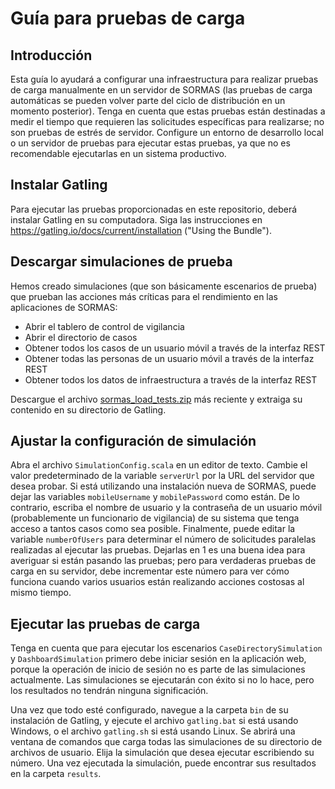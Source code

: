 # Guía para pruebas de carga

## Introducción
Esta guía lo ayudará a configurar una infraestructura para realizar pruebas de carga manualmente en un servidor de SORMAS (las pruebas de carga automáticas se pueden volver parte del ciclo de distribución en un momento posterior). Tenga en cuenta que estas pruebas están destinadas a medir el tiempo que requieren las solicitudes específicas para realizarse; no son pruebas de estrés de servidor. Configure un entorno de desarrollo local o un servidor de pruebas para ejecutar estas pruebas, ya que no es recomendable ejecutarlas en un sistema productivo.

## Instalar Gatling
Para ejecutar las pruebas proporcionadas en este repositorio, deberá instalar Gatling en su computadora. Siga las instrucciones en https://gatling.io/docs/current/installation ("Using the Bundle").

## Descargar simulaciones de prueba
Hemos creado simulaciones (que son básicamente escenarios de prueba) que prueban las acciones más críticas para el rendimiento en las aplicaciones de SORMAS:

* Abrir el tablero de control de vigilancia
* Abrir el directorio de casos
* Obtener todos los casos de un usuario móvil a través de la interfaz REST
* Obtener todas las personas de un usuario móvil a través de la interfaz REST
* Obtener todos los datos de infraestructura a través de la interfaz REST

Descargue el archivo [sormas_load_tests.zip](https://github.com/hzi-braunschweig/SORMAS-Project/blob/development/sormas_load_tests.zip) más reciente y extraiga su contenido en su directorio de Gatling.

## Ajustar la configuración de simulación
Abra el archivo ``SimulationConfig.scala`` en un editor de texto. Cambie el valor predeterminado de la variable ``serverUrl`` por la URL del servidor que desea probar. Si está utilizando una instalación nueva de SORMAS, puede dejar las variables ``mobileUsername`` y ``mobilePassword`` como están. De lo contrario, escriba el nombre de usuario y la contraseña de un usuario móvil (probablemente un funcionario de vigilancia) de su sistema que tenga acceso a tantos casos como sea posible. Finalmente, puede editar la variable ``numberOfUsers`` para determinar el número de solicitudes paralelas realizadas al ejecutar las pruebas. Dejarlas en 1 es una buena idea para averiguar si están pasando las pruebas; pero para verdaderas pruebas de carga en su servidor, debe incrementar este número para ver cómo funciona cuando varios usuarios están realizando acciones costosas al mismo tiempo.

## Ejecutar las pruebas de carga
Tenga en cuenta que para ejecutar los escenarios ``CaseDirectorySimulation`` y ``DashboardSimulation`` primero debe iniciar sesión en la aplicación web, porque la operación de inicio de sesión no es parte de las simulaciones actualmente. Las simulaciones se ejecutarán con éxito si no lo hace, pero los resultados no tendrán ninguna significación.

Una vez que todo esté configurado, navegue a la carpeta ``bin`` de su instalación de Gatling, y ejecute el archivo ``gatling.bat`` si está usando Windows, o el archivo ``gatling.sh`` si está usando Linux. Se abrirá una ventana de comandos que carga todas las simulaciones de su directorio de archivos de usuario. Elija la simulación que desea ejecutar escribiendo su número. Una vez ejecutada la simulación, puede encontrar sus resultados en la carpeta ``results``.

